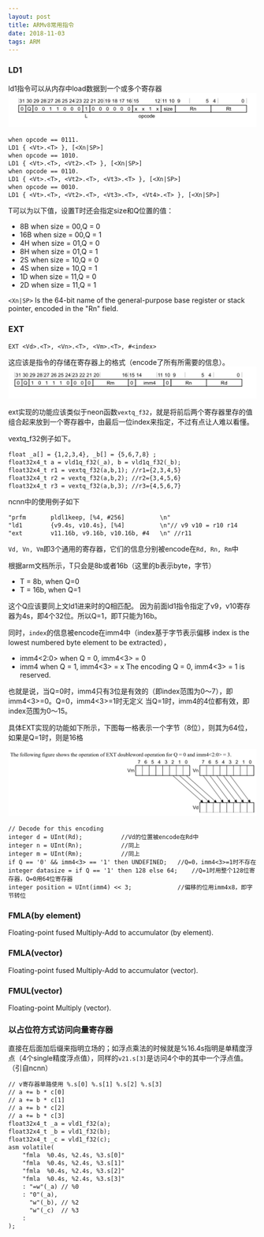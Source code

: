 ```yaml
---
layout: post
title: ARMv8常用指令
date: 2018-11-03
tags: ARM
---
```


### LD1

ld1指令可以从内存中load数据到一个或多个寄存器
![Alt text](/images/posts/2018-11-09-ARMv8/1.jpg)


```
when opcode == 0111.
LD1 { <Vt>.<T> }, [<Xn|SP>]
when opcode == 1010.
LD1 { <Vt>.<T>, <Vt2>.<T> }, [<Xn|SP>]
when opcode == 0110.
LD1 { <Vt>.<T>, <Vt2>.<T>, <Vt3>.<T> }, [<Xn|SP>]
when opcode == 0010.
LD1 { <Vt>.<T>, <Vt2>.<T>, <Vt3>.<T>, <Vt4>.<T> }, [<Xn|SP>]
```

T可以为以下值，设置T时还会指定size和Q位置的值：
- 8B when size = 00,Q = 0
- 16B when size = 00,Q = 1
- 4H when size = 01,Q = 0
- 8H when size = 01,Q = 1 
- 2S when size = 10,Q = 0 
- 4S when size = 10,Q = 1 
- 1D when size = 11,Q = 0 
- 2D when size = 11,Q = 1

`<Xn|SP>` Is the 64-bit name of the general-purpose base register or stack pointer, encoded in the "Rn" field.

### EXT

```
EXT <Vd>.<T>, <Vn>.<T>, <Vm>.<T>, #<index>
```

这应该是指令的存储在寄存器上的格式（encode了所有所需要的信息）。
![Alt text](/images/posts/2018-11-09-ARMv8/2.jpg)

ext实现的功能应该类似于neon函数`vextq_f32`，就是将前后两个寄存器里存的值组合起来放到一个寄存器中，由最后一位index来指定，不过有点让人难以看懂。

vextq_f32例子如下。

```
float _a[] = {1,2,3,4}, _b[] = {5,6,7,8} ;
float32x4_t a = vld1q_f32(_a), b = vld1q_f32(_b);
float32x4_t r1 = vextq_f32(a,b,1); //r1={2,3,4,5}
float32x4_t r2 = vextq_f32(a,b,2); //r2={3,4,5,6}
float32x4_t r3 = vextq_f32(a,b,3); //r3={4,5,6,7}
```

ncnn中的使用例子如下

```
"prfm       pldl1keep, [%4, #256]          \n"
"ld1        {v9.4s, v10.4s}, [%4]          \n"// v9 v10 = r10 r14
"ext        v11.16b, v9.16b, v10.16b, #4   \n" //r11
```

`Vd, Vn, Vm`即3个通用的寄存器，它们的信息分别被encode在`Rd, Rn, Rm`中

根据arm文档所示，T只会是8b或者16b（这里的b表示byte，字节）
- T = 8b,  when Q=0
- T = 16b, when Q=1

这个Q应该要同上文ld1进来时的Q相匹配。
因为前面ld1指令指定了v9，v10寄存器为4s，即4个32位。所以Q=1，即T只能为16b。

同时，`index`的信息被encode在imm4中（index基于字节表示偏移 index is the lowest numbered byte element to be extracted），
- imm4<2:0> when Q = 0, imm4<3> = 0
- imm4 when Q = 1, imm4<3> = x
The encoding Q = 0, imm4<3> = 1 is reserved.

也就是说，当Q=0时，imm4只有3位是有效的（即index范围为0～7），即imm4<3>=0。Q=0，imm4<3>=1时无定义
当Q=1时，imm4的4位都有效，即index范围为0～15。

具体EXT实现的功能如下所示，下图每一格表示一个字节（8位），则其为64位，如果是Q=1时，则是16格

![Alt text](/images/posts/2018-11-09-ARMv8/3.jpg)

```
// Decode for this encoding
integer d = UInt(Rd); 			//Vd的位置被encode在Rd中
integer n = UInt(Rn); 			//同上
integer m = UInt(Rm);			//同上
if Q == '0' && imm4<3> == '1' then UNDEFINED; 	//Q=0，imm4<3>=1时不存在
integer datasize = if Q == '1' then 128 else 64;	//Q=1时用整个128位寄存器，Q=0用64位寄存器
integer position = UInt(imm4) << 3;				//偏移的位用imm4x8，即字节转位
```

### FMLA(by element)

Floating-point fused Multiply-Add to accumulator (by element). 


### FMLA(vector)

Floating-point fused Multiply-Add to accumulator (vector).


### FMUL(vector)

Floating-point Multiply (vector). 


### 以占位符方式访问向量寄存器

直接在后面加后缀来指明立场的；如浮点乘法的时候就是%16.4s指明是单精度浮点（4个single精度浮点值），同样的`v21.s[3]`是访问4个中的其中一个浮点值。（引自ncnn）

```
// v寄存器单路使用 %.s[0] %.s[1] %.s[2] %.s[3]
// a += b * c[0]
// a += b * c[1]
// a += b * c[2]
// a += b * c[3]
float32x4_t _a = vld1_f32(a);
float32x4_t _b = vld1_f32(b);
float32x4_t _c = vld1_f32(c);
asm volatile(
    "fmla  %0.4s, %2.4s, %3.s[0]"
    "fmla  %0.4s, %2.4s, %3.s[1]"
    "fmla  %0.4s, %2.4s, %3.s[2]"
    "fmla  %0.4s, %2.4s, %3.s[3]"
    : "=w"(_a) // %0
    : "0"(_a),
      "w"(_b), // %2
      "w"(_c)  // %3
    :
);
```